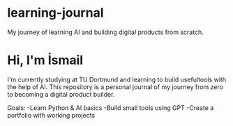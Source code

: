 # learning-journal
My journey of learning AI and building digital products from scratch.
# Hi, I'm İsmail
I'm currently studying at TU Dortmund and learning to build usefultools with the help of AI.
This repository is a personal journal of my journey from zero to becoming a digital product builder.

Goals:
-Learn Python & AI basics
-Build small tools using GPT
-Create a portfolio with working projects

